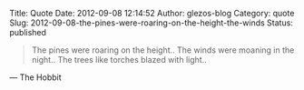 Title: Quote
Date: 2012-09-08 12:14:52
Author: glezos-blog
Category: quote
Slug: 2012-09-08-the-pines-were-roaring-on-the-height-the-winds
Status: published

> The pines were roaring on the height.. The winds were moaning in the night.. The trees like torches blazed with light..

&mdash; The Hobbit
